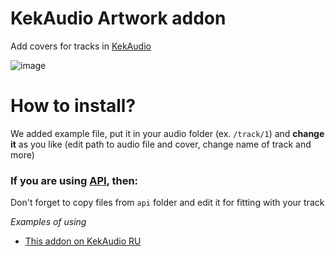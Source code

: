 # KekAudio Artwork addon
Add covers for tracks in [KekAudio](https://github.com/kektris/kekaudio)

![image](https://github.com/user-attachments/assets/8a84651b-80a4-4a4b-a638-90c258ceaba3)


# How to install?
We added example file, put it in your audio folder (ex. `/track/1`) and __change it__ as you like (edit path to audio file and cover, change name of track and more)
### If you are using [API](https://github.com/kektris/kekaudio-api), then:
Don't forget to copy files from `api` folder and edit it for fitting with your track

_Examples of using_
- [This addon on KekAudio RU](https://u30.veliona.no/kekaudio/track/2)
